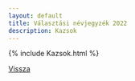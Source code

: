 ```yaml
---
layout: default
title: Választási névjegyzék 2022
description: Kazsok
---
```


{% include Kazsok.html %}

[Vissza](./)